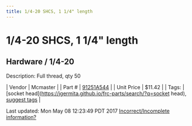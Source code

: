 ```yaml
---
title: 1/4-20 SHCS, 1 1/4" length
---
```


# 1/4-20 SHCS, 1 1/4" length
## Hardware / 1/4-20
Description: 	Full thread, qty 50 

| Vendor | Mcmaster | 
| Part # | [91251A544](https://www.mcmaster.com/#91251A544) | 
| Unit Price | $11.42 | 
| Tags: | [socket head](https://jgermita.github.io/frc-parts/search/?q=socket head), [suggest tags](https://docs.google.com/forms/d/e/1FAIpQLSeWyY8v3RgOty-MyWmh9U0iivNYN_molChYyS-0U-o-kOAv_g/viewform) | 

Last updated: Mon May 08 12:23:49 PDT 2017
 [Incorrect/Incomplete information?](https://docs.google.com/forms/d/e/1FAIpQLSeWyY8v3RgOty-MyWmh9U0iivNYN_molChYyS-0U-o-kOAv_g/viewform)